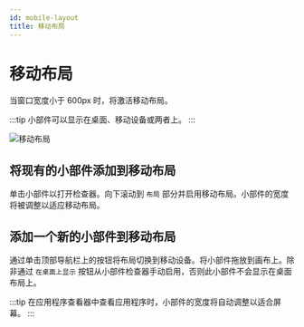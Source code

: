 ```yaml
---
id: mobile-layout
title: 移动布局
---
```


# 移动布局

当窗口宽度小于 600px 时，将激活移动布局。

:::tip
小部件可以显示在桌面、移动设备或两者上。
:::


<img className="screenshot-full" src="/img/tutorial/mobile-layout/mobile-layout.gif" alt="移动布局" />


## 将现有的小部件添加到移动布局
单击小部件以打开检查器。向下滚动到 `布局` 部分并启用移动布局。小部件的宽度将被调整以适应移动布局。

## 添加一个新的小部件到移动布局
通过单击顶部导航栏上的按钮将布局切换到移动设备。将小部件拖放到画布上。除非通过 `在桌面上显示` 按钮从小部件检查器手动启用，否则此小部件不会显示在桌面布局上。

:::tip
在应用程序查看器中查看应用程序时，小部件的宽度将自动调整以适合屏幕。
:::
